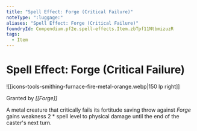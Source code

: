 ```yaml
---
title: "Spell Effect: Forge (Critical Failure)"
noteType: ":luggage:"
aliases: "Spell Effect: Forge (Critical Failure)"
foundryId: Compendium.pf2e.spell-effects.Item.zbTpf11NtbmizuzR
tags:
  - Item
---
```


# Spell Effect: Forge (Critical Failure)
![[icons-tools-smithing-furnace-fire-metal-orange.webp|150 lp right]]

Granted by _[[Forge]]_

A metal creature that critically fails its fortitude saving throw against _Forge_ gains weakness 2 \* spell level to physical damage until the end of the caster's next turn.
